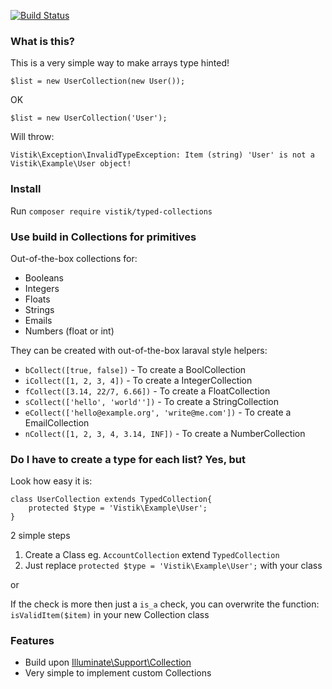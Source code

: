 [![Build Status](https://travis-ci.org/vistik/typed-collections.svg?branch=master)](https://travis-ci.org/vistik/typed-collections)

### What is this?

This is a very simple way to make arrays type hinted!

`$list = new UserCollection(new User());`

OK

`$list = new UserCollection('User');`

Will throw:

`Vistik\Exception\InvalidTypeException: Item (string) 'User' is not a Vistik\Example\User object!`

### Install
Run `composer require vistik/typed-collections`

### Use build in Collections for primitives
Out-of-the-box collections for:
 - Booleans
 - Integers
 - Floats
 - Strings
 - Emails
 - Numbers (float or int)
 
They can be created with out-of-the-box laraval style helpers:

- `bCollect([true, false])` - To create a BoolCollection
- `iCollect([1, 2, 3, 4])` - To create a IntegerCollection
- `fCollect([3.14, 22/7, 6.66])` - To create a FloatCollection
- `sCollect(['hello', 'world''])` - To create a StringCollection
- `eCollect(['hello@example.org', 'write@me.com'])` - To create a EmailCollection
- `nCollect([1, 2, 3, 4, 3.14, INF])` - To create a NumberCollection

### Do I have to create a type for each list? Yes, but
Look how easy it is:

    class UserCollection extends TypedCollection{
        protected $type = 'Vistik\Example\User';
    }

2 simple steps

1) Create a Class eg. `AccountCollection` extend `TypedCollection`  
2) Just replace `protected $type = 'Vistik\Example\User';` with your class

or

If the check is more then just a `is_a` check, you can overwrite the function: `isValidItem($item)` in your new Collection class

### Features

* Build upon [Illuminate\Support\Collection](https://github.com/illuminate/support)
* Very simple to implement custom Collections
